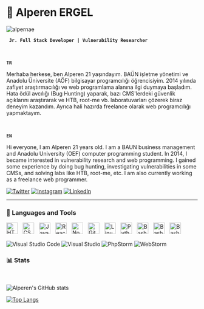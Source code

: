 # 👾 Alperen ERGEL

<p align="left"> <img src="https://komarev.com/ghpvc/?username=tubakvgc" alt="alpernae" /> </p>

**` Jr. Full Stack Developer | Vulnerability Researcher`**


<br>

<strong>`TR`</strong>

Merhaba herkese, ben Alperen 21 yaşındayım. BAÜN işletme yönetimi ve Anadolu Üniversite (AÖF) bilgisayar programcılığı öğrencisiyim. 2014 yılında zafiyet araştırmacılığı ve web programlama alanına ilgi duymaya başladım. Hata ödül avcılığı (Bug Hunting) yaparak, bazı CMS'lerdeki güvenlik açıklarını araştırarak ve HTB, root-me vb. laboratuvarları çözerek biraz deneyim kazandım. Ayrıca hali hazırda freelance olarak web programcılığı yapmaktayım.

<br>


<strong>`EN`</strong>

Hi everyone, I am Alperen 21 years old. I am a BAUN business management and Anadolu University (OEF) computer programming student. In 2014, I became interested in vulnerability research and web programming. I gained some experience by doing bug hunting, investigating vulnerabilities in some CMSs, and solving labs like HTB, root-me, etc. I am also currently working as a freelance web programmer.

<a href="https://twitter.com/alpernae">![Twitter](https://img.shields.io/badge/Twitter-%231DA1F2.svg?style=for-the-badge&logo=Twitter&logoColor=white)</a>
<a href="https://instagram.com/alpernae">![Instagram](https://img.shields.io/badge/Instagram-%23E4405F.svg?style=for-the-badge&logo=Instagram&logoColor=white)</a>
<a href="[https://instagram.com/alpernae](https://www.linkedin.com/in/alperenae/)">![LinkedIn](https://img.shields.io/badge/linkedin-%230077B5.svg?style=for-the-badge&logo=linkedin&logoColor=white)</a>





---

### 🧰 Languages and Tools


<img align="left" alt="HTML" width="30px" style="padding-right:10px;" src="https://cdn.jsdelivr.net/gh/devicons/devicon/icons/html5/html5-plain.svg" />
<img align="left" alt="CSS" width="30px" style="padding-right:10px;" src="https://cdn.jsdelivr.net/gh/devicons/devicon/icons/css3/css3-plain.svg" />
<img align="left" alt="JavaScript" width="30px" style="padding-right:10px;" src="https://cdn.jsdelivr.net/gh/devicons/devicon/icons/javascript/javascript-plain.svg" />
<img align="left" alt="React" width="30px" style="padding-right:10px;" src="https://cdn.jsdelivr.net/gh/devicons/devicon/icons/react/react-original.svg" />
<img align="left" alt="NodeJS" width="30px" style="padding-right:10px;" src="https://cdn.jsdelivr.net/gh/devicons/devicon/icons/nodejs/nodejs-original.svg" />
<img align="left" alt="Git" width="30px" style="padding-right:10px;" src="https://cdn.jsdelivr.net/gh/devicons/devicon/icons/git/git-original.svg" />
<img align="left" alt="Linux" width="30px" style="padding-right:10px;" src="https://cdn.jsdelivr.net/gh/devicons/devicon/icons/linux/linux-original.svg" />
<img align="left" alt="Python" width="30px" style="padding-right:10px;" src="https://cdn.jsdelivr.net/gh/devicons/devicon/icons/python/python-plain.svg" />
<img align="left" alt="Bash" width="30px" style="padding-right:10px;" src="https://cdn.jsdelivr.net/gh/devicons/devicon/icons/php/php-original.svg" />
<img align="left" alt="Bash" width="30px" style="padding-right:10px;" src="https://cdn.jsdelivr.net/gh/devicons/devicon/icons/mysql/mysql-original.svg" />
<img align="left" alt="Bash" width="30px" style="padding-right:10px;" src="https://cdn.jsdelivr.net/gh/devicons/devicon/icons/mongodb/mongodb-original.svg" />
<br/><br/>

![Visual Studio Code](https://img.shields.io/badge/Visual%20Studio%20Code-0078d7.svg?style=for-the-badge&logo=visual-studio-code&logoColor=white)
![Visual Studio](https://img.shields.io/badge/Visual%20Studio-5C2D91.svg?style=for-the-badge&logo=visual-studio&logoColor=white)
![PhpStorm](https://img.shields.io/badge/phpstorm-143?style=for-the-badge&logo=phpstorm&logoColor=black&color=black&labelColor=darkorchid)
![WebStorm](https://img.shields.io/badge/webstorm-143?style=for-the-badge&logo=webstorm&logoColor=white&color=black)


### 📊 Stats

<br>

![Alperen's GitHub stats](https://github-readme-stats.vercel.app/api?username=alpernae&theme=default&show_icons=true)


[![Top Langs](https://github-readme-stats.vercel.app/api/top-langs/?username=alpernae&layout=compact)](https://github.com/alpernae/github-readme-stats)
